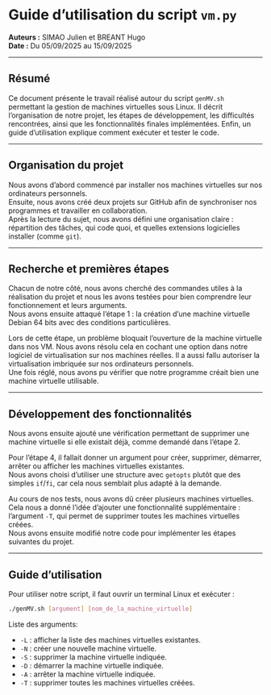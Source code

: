# Guide d’utilisation du script `vm.py`

**Auteurs :** SIMAO Julien et BREANT Hugo  
**Date :** Du 05/09/2025 au 15/09/2025  

---

## Résumé

Ce document présente le travail réalisé autour du script `genMV.sh` permettant la gestion de machines virtuelles sous Linux. Il décrit l’organisation de notre projet, les étapes de développement, les difficultés rencontrées, ainsi que les fonctionnalités finales implémentées. Enfin, un guide d’utilisation explique comment exécuter et tester le code.  

---

## Organisation du projet

Nous avons d’abord commencé par installer nos machines virtuelles sur nos ordinateurs personnels.  
Ensuite, nous avons créé deux projets sur GitHub afin de synchroniser nos programmes et travailler en collaboration.  
Après la lecture du sujet, nous avons défini une organisation claire : répartition des tâches, qui code quoi, et quelles extensions logicielles installer (comme `git`).  

---

## Recherche et premières étapes

Chacun de notre côté, nous avons cherché des commandes utiles à la réalisation du projet et nous les avons testées pour bien comprendre leur fonctionnement et leurs arguments.  
Nous avons ensuite attaqué l’étape 1 : la création d’une machine virtuelle Debian 64 bits avec des conditions particulières.  

Lors de cette étape, un problème bloquait l’ouverture de la machine virtuelle dans nos VM. Nous avons résolu cela en cochant une option dans notre logiciel de virtualisation sur nos machines réelles. Il a aussi fallu autoriser la virtualisation imbriquée sur nos ordinateurs personnels.  
Une fois réglé, nous avons pu vérifier que notre programme créait bien une machine virtuelle utilisable.  

---

## Développement des fonctionnalités

Nous avons ensuite ajouté une vérification permettant de supprimer une machine virtuelle si elle existait déjà, comme demandé dans l’étape 2.  

Pour l’étape 4, il fallait donner un argument pour créer, supprimer, démarrer, arrêter ou afficher les machines virtuelles existantes.  
Nous avons choisi d’utiliser une structure avec `getopts` plutôt que des simples `if`/`fi`, car cela nous semblait plus adapté à la demande.  

Au cours de nos tests, nous avons dû créer plusieurs machines virtuelles. Cela nous a donné l’idée d’ajouter une fonctionnalité supplémentaire : l’argument `-T`, qui permet de supprimer toutes les machines virtuelles créées.  
Nous avons ensuite modifié notre code pour implémenter les étapes suivantes du projet.  

---

## Guide d’utilisation

Pour utiliser notre script, il faut ouvrir un terminal Linux et exécuter :  

```bash
./genMV.sh [argument] [nom_de_la_machine_virtuelle]
```
Liste des arguments:

- `-L` : afficher la liste des machines virtuelles existantes.  
- `-N` : créer une nouvelle machine virtuelle.  
- `-S` : supprimer la machine virtuelle indiquée.  
- `-D` : démarrer la machine virtuelle indiquée.  
- `-A` : arrêter la machine virtuelle indiquée.  
- `-T` : supprimer toutes les machines virtuelles créées.
